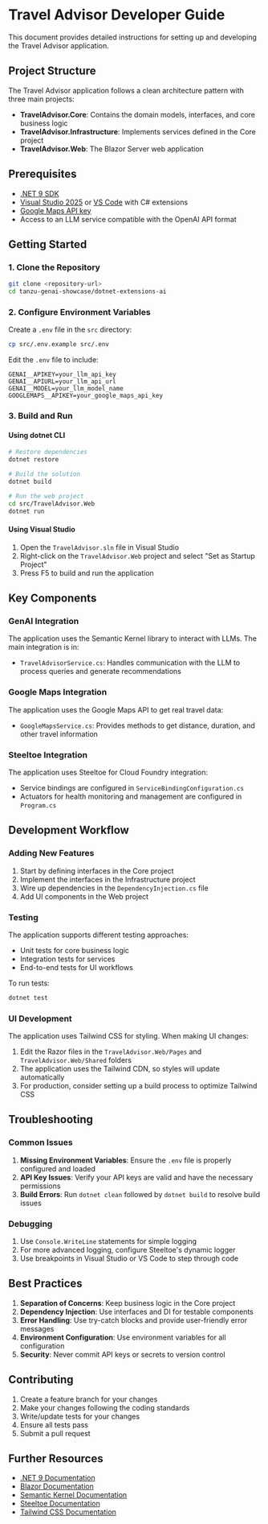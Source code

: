 # Travel Advisor Developer Guide

This document provides detailed instructions for setting up and developing the Travel Advisor application.

## Project Structure

The Travel Advisor application follows a clean architecture pattern with three main projects:

- **TravelAdvisor.Core**: Contains the domain models, interfaces, and core business logic
- **TravelAdvisor.Infrastructure**: Implements services defined in the Core project
- **TravelAdvisor.Web**: The Blazor Server web application

## Prerequisites

- [.NET 9 SDK](https://dotnet.microsoft.com/download/dotnet/9.0)
- [Visual Studio 2025](https://visualstudio.microsoft.com/) or [VS Code](https://code.visualstudio.com/) with C# extensions
- [Google Maps API key](https://developers.google.com/maps/documentation/javascript/get-api-key)
- Access to an LLM service compatible with the OpenAI API format

## Getting Started

### 1. Clone the Repository

```bash
git clone <repository-url>
cd tanzu-genai-showcase/dotnet-extensions-ai
```

### 2. Configure Environment Variables

Create a `.env` file in the `src` directory:

```bash
cp src/.env.example src/.env
```

Edit the `.env` file to include:

```
GENAI__APIKEY=your_llm_api_key
GENAI__APIURL=your_llm_api_url
GENAI__MODEL=your_llm_model_name
GOOGLEMAPS__APIKEY=your_google_maps_api_key
```

### 3. Build and Run

#### Using dotnet CLI

```bash
# Restore dependencies
dotnet restore

# Build the solution
dotnet build

# Run the web project
cd src/TravelAdvisor.Web
dotnet run
```

#### Using Visual Studio

1. Open the `TravelAdvisor.sln` file in Visual Studio
2. Right-click on the `TravelAdvisor.Web` project and select "Set as Startup Project"
3. Press F5 to build and run the application

## Key Components

### GenAI Integration

The application uses the Semantic Kernel library to interact with LLMs. The main integration is in:

- `TravelAdvisorService.cs`: Handles communication with the LLM to process queries and generate recommendations

### Google Maps Integration

The application uses the Google Maps API to get real travel data:

- `GoogleMapsService.cs`: Provides methods to get distance, duration, and other travel information

### Steeltoe Integration

The application uses Steeltoe for Cloud Foundry integration:

- Service bindings are configured in `ServiceBindingConfiguration.cs`
- Actuators for health monitoring and management are configured in `Program.cs`

## Development Workflow

### Adding New Features

1. Start by defining interfaces in the Core project
2. Implement the interfaces in the Infrastructure project
3. Wire up dependencies in the `DependencyInjection.cs` file
4. Add UI components in the Web project

### Testing

The application supports different testing approaches:

- Unit tests for core business logic
- Integration tests for services
- End-to-end tests for UI workflows

To run tests:

```bash
dotnet test
```

### UI Development

The application uses Tailwind CSS for styling. When making UI changes:

1. Edit the Razor files in the `TravelAdvisor.Web/Pages` and `TravelAdvisor.Web/Shared` folders
2. The application uses the Tailwind CDN, so styles will update automatically
3. For production, consider setting up a build process to optimize Tailwind CSS

## Troubleshooting

### Common Issues

1. **Missing Environment Variables**: Ensure the `.env` file is properly configured and loaded
2. **API Key Issues**: Verify your API keys are valid and have the necessary permissions
3. **Build Errors**: Run `dotnet clean` followed by `dotnet build` to resolve build issues

### Debugging

1. Use `Console.WriteLine` statements for simple logging
2. For more advanced logging, configure Steeltoe's dynamic logger
3. Use breakpoints in Visual Studio or VS Code to step through code

## Best Practices

1. **Separation of Concerns**: Keep business logic in the Core project
2. **Dependency Injection**: Use interfaces and DI for testable components
3. **Error Handling**: Use try-catch blocks and provide user-friendly error messages
4. **Environment Configuration**: Use environment variables for all configuration
5. **Security**: Never commit API keys or secrets to version control

## Contributing

1. Create a feature branch for your changes
2. Make your changes following the coding standards
3. Write/update tests for your changes
4. Ensure all tests pass
5. Submit a pull request

## Further Resources

- [.NET 9 Documentation](https://learn.microsoft.com/en-us/dotnet)
- [Blazor Documentation](https://learn.microsoft.com/en-us/aspnet/core/blazor)
- [Semantic Kernel Documentation](https://learn.microsoft.com/en-us/semantic-kernel/overview/)
- [Steeltoe Documentation](https://docs.steeltoe.io)
- [Tailwind CSS Documentation](https://tailwindcss.com/docs)
